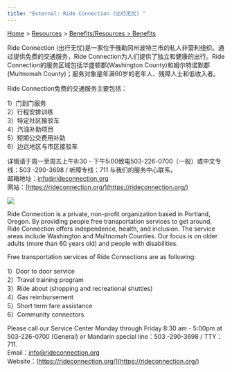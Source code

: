 ```yaml
---
title: "External: Ride Connection (出行无忧) "
---
```


[Home](https://pdxchinese.org/) > [Resources](https://pdxchinese.org/resources/) > [Benefits/Resources > Benefits](https://pdxchinese.org/resources/benefits/resources/)

Ride Connection (出行无忧)是一家位于俄勒冈州波特兰市的私人非营利组织。通过提供免费的交通服务，Ride Connection为人们提供了独立和健康的出行。Ride Connection的服务区域包括华盛顿郡(Washington County)和姆尔特诺默郡(Multnomah County)；服务对象是年满60岁的老年人、残障人士和低收入者。

Ride Connection免费的交通服务主要包括：

1）门到门服务  
2）行程安排训练  
3）特定社区接驳车  
4）汽油补助项目  
5）短期公交费用补助  
6）边远地区与市区接驳车  

详情请于周一至周五上午8:30 - 下午5:00致电503-226-0700（一般）或中文专线：503 -290-3698  / 听障专线：711 与我们的服务中心联系。  
邮箱地址：[info@rideconnection.org](mailto:info@rideconnection.org)  
网站：[https://rideconnection.org/](https://rideconnection.org/)  

![](https://res.cloudinary.com/dhngj18do/image/upload/f_auto,q_auto/v1/images/divider)

Ride Connection is a private, non-profit organization based in Portland, Oregon. By providing people free transportation services to get around, Ride Connection offers independence, health, and inclusion. The service areas include Washington and Multnomah Counties. Our focus is on older adults (more than 60 years old) and people with disabilities.

Free transportation services of Ride Connections are as following:

1）Door to door service  
2）Travel training program  
3）Ride about (shopping and recreational shuttles)  
4）Gas reimbursement  
5）Short term fare assistance  
6）Community connectors  

Please call our Service Center Monday through Friday 8:30 am - 5:00pm at 503-226-0700 (General) or Mandarin special line：503 -290-3698  / TTY：711.  
Email：[info@rideconnection.org](mailto:info@rideconnection.org)  
Website：[https://rideconnection.org/](https://rideconnection.org/)  

